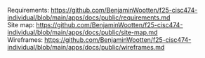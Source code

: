 Requirements: https://github.com/BenjaminWootten/f25-cisc474-individual/blob/main/apps/docs/public/requirements.md<br>
Site map: https://github.com/BenjaminWootten/f25-cisc474-individual/blob/main/apps/docs/public/site-map.md<br>
Wireframes: https://github.com/BenjaminWootten/f25-cisc474-individual/blob/main/apps/docs/public/wireframes.md
